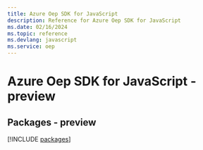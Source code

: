 ```yaml
---
title: Azure Oep SDK for JavaScript
description: Reference for Azure Oep SDK for JavaScript
ms.date: 02/16/2024
ms.topic: reference
ms.devlang: javascript
ms.service: oep
---
```

# Azure Oep SDK for JavaScript - preview
## Packages - preview
[!INCLUDE [packages](oep-index.md)]